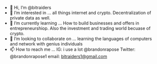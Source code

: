 - 👋 Hi, I’m @bitraiders
- 👀 I’m interested in ... all things internet and crypto. Decentralization of private data as well. 
- 🌱 I’m currently learning ... How to build businesses and offers in entrepreneurshiop. Also the investment and trading world becuase of crypto. 
- 💞️ I’m looking to collaborate on ... learning the languages of computers and network with genius individuals
- 📫 How to reach me ... IG: i use a lot @brandonrapose Twitter: @brandonrapose1 email: bitraiders1@gmail.com

<!---
bitraiders/bitraiders is a ✨ special ✨ repository because its `README.md` (this file) appears on your GitHub profile.
You can click the Preview link to take a look at your changes.
--->
